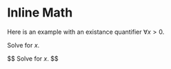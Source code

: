 # Inline Math

Here is an example with an existance quantifier $\forall x > 0$.

Solve for $x$.

$$
Solve for $x$.
$$
